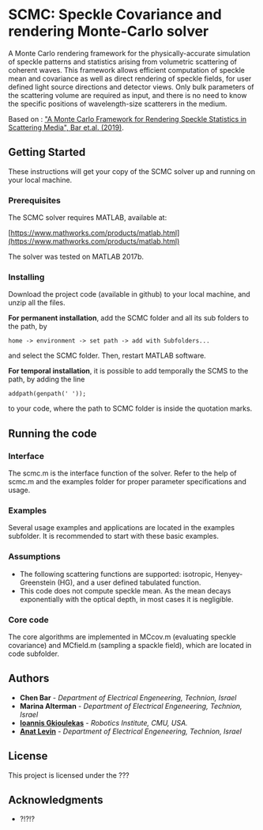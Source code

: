# SCMC: Speckle Covariance and rendering Monte-Carlo solver

A Monte Carlo rendering framework for the physically-accurate simulation of speckle patterns and statistics
arising from volumetric scattering of coherent waves.
This framework allows efficient computation of speckle mean and covariance as well as direct rendering of speckle fields,
for user defined light source directions and detector views. 
Only bulk parameters of the scattering volume are required as input, 
and there is no need to know the specific positions of wavelength-size scatterers in the medium.

Based on : ["A Monte Carlo Framework for Rendering Speckle Statistics in Scattering Media", Bar et.al. (2019)](https://arxiv.org/abs/1901.06931).

## Getting Started

These instructions will get your copy of the SCMC solver up and running on your local machine.

### Prerequisites

The SCMC solver requires MATLAB, available at: 

[https://www.mathworks.com/products/matlab.html](https://www.mathworks.com/products/matlab.html)

The solver was tested on MATLAB 2017b.

### Installing

Download the project code (available in github) to your local machine, and unzip all the files.

**For permanent installation**, add the SCMC folder and all its sub folders to the path, by

```
home -> environment -> set path -> add with Subfolders...
```

and select the SCMC folder. Then, restart MATLAB software.

**For temporal installation**, it is possible to add temporally the SCMS to the path, by adding the line

```
addpath(genpath(' '));
```

to your code, where the path to SCMC folder is inside the quotation marks.

## Running the code

### Interface

The scmc.m is the interface function of the solver.
Refer to the help of scmc.m and the examples folder for proper parameter specifications and usage.

### Examples

Several usage examples and applications are located in the examples subfolder. 
It is recommended to start with these basic examples.

### Assumptions
- The following scattering functions are supported: isotropic, Henyey-Greenstein (HG),
    and a user defined tabulated function.
- This code does not compute speckle mean. As the mean decays exponentially with the optical depth, in most cases it is  negligible. 

### Core code

The core algorithms are implemented in MCcov.m (evaluating speckle covariance) and MCfield.m (sampling a spackle field), which are located in code subfolder.

## Authors

* **Chen Bar** - *Department of Electrical Engeneering, Technion, Israel*
* **Marina Alterman** - *Department of Electrical Engeneering, Technion, Israel*
* [**Ioannis Gkioulekas**](http://www.cs.cmu.edu/~igkioule/) - *Robotics Institute, CMU, USA.*
* [**Anat Levin**](http://webee.technion.ac.il/people/anat.levin/) - *Department of Electrical Engeneering, Technion, Israel*

## License

This project is licensed under the ???

## Acknowledgments

* ?!?!?